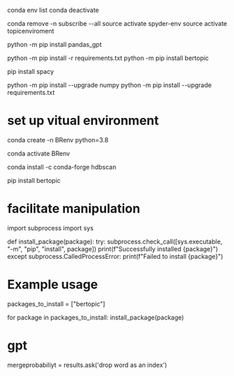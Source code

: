 conda env list
conda deactivate


conda remove -n subscribe --all
source activate spyder-env
source activate topicenviroment 


python -m pip install pandas_gpt

python -m pip install -r requirements.txt
python -m pip install bertopic


pip install spacy


python -m pip install --upgrade numpy
python -m pip install --upgrade requirements.txt


# set up vitual environment
conda create -n BRenv python=3.8

conda activate BRenv  

conda install -c conda-forge hdbscan

pip install bertopic

# facilitate manipulation




import subprocess
import sys

def install_package(package):
    try:
        subprocess.check_call([sys.executable, "-m", "pip", "install", package])
        print(f"Successfully installed {package}")
    except subprocess.CalledProcessError:
        print(f"Failed to install {package}")

# Example usage
packages_to_install = ["bertopic"]

for package in packages_to_install:
    install_package(package)


# gpt

mergeprobabiliyt = results.ask('drop word as an index')

